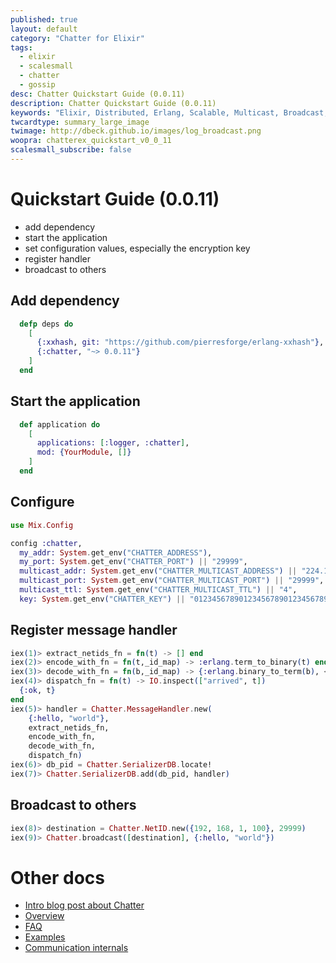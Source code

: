 ```yaml
---
published: true
layout: default
category: "Chatter for Elixir"
tags:
  - elixir
  - scalesmall
  - chatter
  - gossip
desc: Chatter Quickstart Guide (0.0.11)
description: Chatter Quickstart Guide (0.0.11)
keywords: "Elixir, Distributed, Erlang, Scalable, Multicast, Broadcast, Gossip"
twcardtype: summary_large_image
twimage: http://dbeck.github.io/images/log_broadcast.png
woopra: chatterex_quickstart_v0_0_11
scalesmall_subscribe: false
---
```


# Quickstart Guide (0.0.11)

- add dependency
- start the application
- set configuration values, especially the encryption key
- register handler
- broadcast to others

## Add dependency

```elixir
  defp deps do
    [
      {:xxhash, git: "https://github.com/pierresforge/erlang-xxhash"},
      {:chatter, "~> 0.0.11"}
    ]
  end
```

## Start the application

```elixir
  def application do
    [
      applications: [:logger, :chatter],
      mod: {YourModule, []}
    ]
  end
```

## Configure

```elixir
use Mix.Config

config :chatter,
  my_addr: System.get_env("CHATTER_ADDRESS"),
  my_port: System.get_env("CHATTER_PORT") || "29999",
  multicast_addr: System.get_env("CHATTER_MULTICAST_ADDRESS") || "224.1.1.1",
  multicast_port: System.get_env("CHATTER_MULTICAST_PORT") || "29999",
  multicast_ttl: System.get_env("CHATTER_MULTICAST_TTL") || "4",
  key: System.get_env("CHATTER_KEY") || "01234567890123456789012345678912"
```

## Register message handler

```elixir
iex(1)> extract_netids_fn = fn(t) -> [] end
iex(2)> encode_with_fn = fn(t,_id_map) -> :erlang.term_to_binary(t) end
iex(3)> decode_with_fn = fn(b,_id_map) -> {:erlang.binary_to_term(b), <<>>} end
iex(4)> dispatch_fn = fn(t) -> IO.inspect(["arrived", t])
  {:ok, t}
end
iex(5)> handler = Chatter.MessageHandler.new(
    {:hello, "world"},
    extract_netids_fn,
    encode_with_fn,
    decode_with_fn,
    dispatch_fn)
iex(6)> db_pid = Chatter.SerializerDB.locate!
iex(7)> Chatter.SerializerDB.add(db_pid, handler)
```

## Broadcast to others

```elixir
iex(8)> destination = Chatter.NetID.new({192, 168, 1, 100}, 29999)
iex(9)> Chatter.broadcast([destination], {:hello, "world"})
```

# Other docs

- [Intro blog post about Chatter](/Chatter-extracted-from-ScaleSmall/)
- [Overview](index.html)
- [FAQ](faq.html)
- [Examples](examples.html)
- [Communication internals](communication.html)
